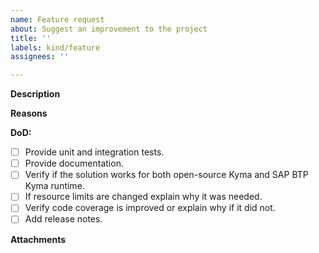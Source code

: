 ```yaml
---
name: Feature request
about: Suggest an improvement to the project
title: ''
labels: kind/feature
assignees: ''

---
```


<!-- Thank you for your contribution. Before you submit the issue:
1. Search open and closed issues for duplicates.
2. Read the contributing guidelines.
-->

**Description**

<!-- Provide a clear and concise description of the feature. -->

**Reasons**

<!-- Explain why we should add this feature. Provide use cases to illustrate its benefits. -->

**DoD:**
- [ ] Provide unit and integration tests.
- [ ] Provide documentation.
- [ ] Verify if the solution works for both open-source Kyma and SAP BTP Kyma runtime.
- [ ] If resource limits are changed explain why it was needed.
- [ ] Verify code coverage is improved or explain why if it did not.
- [ ] Add release notes.

**Attachments**

<!-- Attach any files, links, code samples, or screenshots that will convince us to your idea. -->
